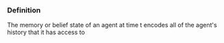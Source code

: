 ### Definition
The memory or belief state of an agent at time t encodes all of the agent's history that it has access to